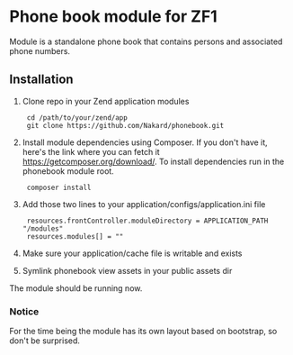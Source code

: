 # Phone book module for ZF1

Module is a standalone phone book that contains persons and associated phone numbers.

## Installation

1. Clone repo in your Zend application modules

        cd /path/to/your/zend/app
        git clone https://github.com/Nakard/phonebook.git

2. Install module dependencies using Composer. If you don't have it, here's the link where you can fetch it
https://getcomposer.org/download/. To install dependencies run in the phonebook module root.

        composer install


3. Add those two lines to your application/configs/application.ini file

        resources.frontController.moduleDirectory = APPLICATION_PATH "/modules"
        resources.modules[] = ""

4. Make sure your application/cache file is writable and exists

5. Symlink phonebook view assets in your public assets dir

The module should be running now.


### Notice

For the time being the module has its own layout based on bootstrap, so don't be surprised.
